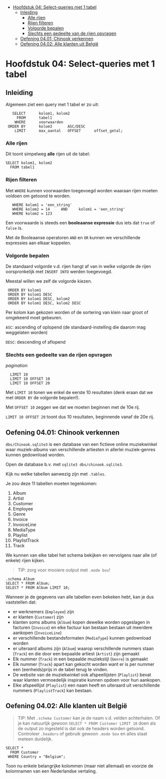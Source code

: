 - [Hoofdstuk 04: Select-queries met 1 tabel](#hoofdstuk-04-select-queries-met-1-tabel)
  - [Inleiding](#inleiding)
    - [Alle rijen](#alle-rijen)
    - [Rijen filteren](#rijen-filteren)
    - [Volgorde bepalen](#volgorde-bepalen)
    - [Slechts een gedeelte van de rijen opvragen](#slechts-een-gedeelte-van-de-rijen-opvragen)
  - [Oefening 04.01: Chinook verkennen](#oefening-0401-chinook-verkennen)
  - [Oefening 04.02: Alle klanten uit België](#oefening-0402-alle-klanten-uit-belgië)

# Hoofdstuk 04: Select-queries met 1 tabel


## Inleiding

Algemeen ziet een query met 1 tabel er zo uit:

```
   SELECT      kolom1, kolom2
     FROM      tabel1
    WHERE      voorwaarden
 ORDER BY      kolom3       ASC/DESC
    LIMIT      max_aantal   OFFSET      offset_getal;
```
 
### Alle rijen

Dit toont simpelweg **alle** rijen uit de tabel:

```
SELECT kolom1, kolom2
  FROM tabel1
```

### Rijen filteren

Met `WHERE` kunnen voorwaarden toegevoegd worden waaraan rijen moeten voldoen om
getoond te worden.

```
   WHERE kolom1 = 'een_string'
   WHERE kolom2 = 14     AND     kolom1 = 'een_string'
   WHERE kolom2 = 123
```

Een voorwaarde is steeds een **booleaanse expressie** dus iets dat `true` of
`false` is.

Met de Booleaanse operatoren `AND` en `OR` kunnen we verschillende expressies
aan elkaar koppelen.

### Volgorde bepalen

De standaard volgorde v.d. rijen hangt af van in welke volgorde de rijen
oorspronkelijk met `INSERT INTO` werden toegevoegd.

Meestal willen we zelf de volgorde kiezen.

```
 ORDER BY kolom1
 ORDER BY kolom1 DESC
 ORDER BY kolom1 DESC, kolom2
 ORDER BY kolom1 DESC, kolom2 DESC
```

Per kolom kan gekozen worden of de sortering van klein naar groot of omgekeerd
moet gebeuren.

`ASC`: ascending of oplopend (de standaard-instelling die daarom mag weggelaten
worden)

`DESC`: descending of aflopend

### Slechts een gedeelte van de rijen opvragen

*pagination*

```
  LIMIT 10
  LIMIT 10 OFFSET 10
  LIMIT 10 OFFSET 20
```

Met `LIMIT 10` tonen we enkel de eerste 10 resultaten (denk eraan dat we met
`ORDER BY` de volgorde bepalen!).

Met `OFFSET 10` zeggen we dat we moeten beginnen met de 10e rij.

`LIMIT 10 OFFSET 20` toont dus 10 resultaten, beginnende vanaf de 20e rij.

## Oefening 04.01: Chinook verkennen

`dbs/Chinook.sqlite3` is een database van een fictieve online muziekwinkel waar
muziek-albums van verschillende artiesten in allerlei muziek-genres kunnen
gedownload worden.

Open de database b.v. met `sqlite3 dbs/chinook.sqlite3`.

Kijk nu welke tabellen aanwezig zijn met `.tables`.

Je zou deze 11 tabellen moeten tegenkomen:

1. Album
2. Artist
3. Customer
4. Employee
5. Genre
6. Invoice
7. InvoiceLine
8. MediaType
9. Playlist
10. PlaylistTrack
11. Track

We kunnen van elke tabel het schema bekijken en vervolgens naar alle (of enkele) rijen kijken.

> TIP: zorg voor mooiere output met `.mode box`!

```
.schema Album
SELECT * FROM Album;
SELECT * FROM Album LIMIT 10;
```

Wanneer je de gegevens van alle tabellen even bekeken hebt, kan je dus vaststellen dat:

- er werknemers (`Employee`) zijn 
- er klanten (`Customer`) zijn
- klanten soms albums (`Album`) kopen dewelke worden opgeslagen in facturen (`Invoice`) en
  elke factuur kan bestaan bestaan uit meerdere aankopen (`InvoiceLine`) 
- er verschillende bestandsformaten (`MediaType`) kunnen gedownload worden 
- er uiteraard albums zijn (`Album`) waarop verschillende nummers staan
  (`Track`) en die door een bepaalde artiest (`Artist`) zijn gemaakt
- Elk nummer (`Track`) in een bepaalde muziekstijl (`Genre`) is gemaakt
- Elk nummer (`Track`) apart kan gekocht worden want er is per nummer een
  (eenheids)prijs in de tabel terug te vinden.
- De website van de muziekwinkel ook afspeellijsten (`Playlist`) bevat waar
  klanten vermoedelijk inspiratie kunnen opdoen voor hun aankopen.
- Elke afspeellijst (`Playlist`) een naam heeft en uiteraard uit verschillende
  nummers (`PlaylistTrack`) kan bestaan.

## Oefening 04.02: Alle klanten uit België

> TIP: Met `.schema Customer` kan je de naam v.d. velden achterhalen. Of je kan
> natuurlijk gewoon `SELECT * FROM Customer LIMIT 10` doen als de output zo
> ingesteld is dat ook de headers worden getoond. Controleer `.headers` of
> gebruik gewoon `.mode box` en alles staat meteen duidelijk.

```
SELECT *
  FROM Customer
 WHERE Country = "Belgium";
```

Toon nu enkele belangrijke kolommen (maar niet allemaal) en voorzie de
kolomnamen van een Nederlandse vertaling.
